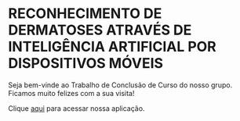 # RECONHECIMENTO DE DERMATOSES ATRAVÉS DE INTELIGÊNCIA ARTIFICIAL POR DISPOSITIVOS MÓVEIS 

Seja bem-vinde ao Trabalho de Conclusão de Curso do nosso grupo.
Ficamos muito felizes com a sua visita!

Clique <a href="https://www.instagram.com/gabriel.arrvda/">aqui</a> para acessar nossa aplicação.
